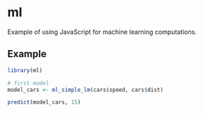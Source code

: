 
<!-- badges: start -->
<!-- badges: end -->

# ml

Example of using JavaScript for machine learning computations.

## Example

``` r
library(ml)

# first model
model_cars <- ml_simple_lm(cars$speed, cars$dist)

predict(model_cars, 15)
```

